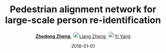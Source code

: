 ---
title: "Pedestrian alignment network for large-scale person re-identification"
collection: publications
permalink: /publication/Pedestri2018
date: 2018-01-01
doi: 10.1109/TCSVT.2018.2873599
keywords: object re-identification,image retrieval,person re-id,person re-trieval,person search,
venue: 'IEEE Transactions on Circuits and Systems for Video Technology (TCSVT)'
paperurl: 'https://zdzheng.xyz/files/TCSVT-08481710.pdf'
blog: 'https://zhuanlan.zhihu.com/p/29269953'
code: 'https://github.com/layumi/Pedestrian_Alignment'
author: '<strong><a href="https://zdzheng.xyz/authors/Zhedong-Zheng" class="author">Zhedong Zheng</a></strong>, <a href="https://zdzheng.xyz/authors/Liang-Zheng" class="author"> <img src="https://zdzheng.xyz/files/liang-zheng.jpeg" alt="Liang-Zheng" style="border-radius: 50%; height:20px; width:20px">Liang Zheng</a>, <a href="https://zdzheng.xyz/authors/Yi-Yang" class="author"> <img src="https://zdzheng.xyz/files/yi-yang.jpeg" alt="Yi-Yang" style="border-radius: 50%; height:20px; width:20px">Yi Yang</a>'
sqlauthor: 'Zhedong Zheng, Liang Zheng, Yi Yang, '
citation: ' Zhedong Zheng,  Liang Zheng,  Yi Yang, &quot;Pedestrian alignment network for large-scale person re-identification.&quot; IEEE Transactions on Circuits and Systems for Video Technology (TCSVT), 2018. DOI: 10.1109/TCSVT.2018.2873599'
abs: 'Person re-identification (person re-ID) is mostly viewed as an image retrieval problem. This task aims to search a query person in a large image pool. In practice, person re-ID usually adopts automatic detectors to obtain cropped pedestrian images. However, this process suffers from two types of detector errors: excessive background and part missing. Both errors deteriorate the quality of pedestrian alignment and may compromise pedestrian matching due to the position and scale variances. To address the misalignment problem, we propose that alignment can be learned from an identification procedure. We introduce the pedestrian alignment network (PAN) which allows discriminative embedding learning and pedestrian alignment without extra annotations. Our key observation is that when the convolutional neural network (CNN) learns to discriminate between different identities, the learned feature maps usually exhibit strong activations on the human body rather than the background. The proposed network thus takes advantage of this attention mechanism to adaptively locate and align pedestrians within a bounding box. Visual examples show that pedestrians are better aligned with PAN. Experiments on three large-scale re-ID datasets confirm that PAN improves the discriminative ability of the feature embeddings and yields competitive accuracy with the state-of-the-art methods.'
pub_year: '2018'
bib: >
    @article{zheng2018pedestrian,<br>author = "Zheng, Zhedong and Zheng, Liang and Yang, Yi",<br>doi = "10.1109/TCSVT.2018.2873599",<br>title = "Pedestrian alignment network for large-scale person re-identification",<br>journal = "IEEE Transactions on Circuits and Systems for Video Technology (TCSVT)",<br>volume = "29",<br>number = "10",<br>pages = "3037--3045",<br>year = "2018",<br>code = "https://github.com/layumi/Pedestrian\_Alignment",<br>url = "https://zdzheng.xyz/files/TCSVT-08481710.pdf",<br>blog = "https://zhuanlan.zhihu.com/p/29269953",<br>publisher = "IEEE",<br>abs = "Person re-identification (person re-ID) is mostly viewed as an image retrieval problem. This task aims to search a query person in a large image pool. In practice, person re-ID usually adopts automatic detectors to obtain cropped pedestrian images. However, this process suffers from two types of detector errors: excessive background and part missing. Both errors deteriorate the quality of pedestrian alignment and may compromise pedestrian matching due to the position and scale variances. To address the misalignment problem, we propose that alignment can be learned from an identification procedure. We introduce the pedestrian alignment network (PAN) which allows discriminative embedding learning and pedestrian alignment without extra annotations. Our key observation is that when the convolutional neural network (CNN) learns to discriminate between different identities, the learned feature maps usually exhibit strong activations on the human body rather than the background. The proposed network thus takes advantage of this attention mechanism to adaptively locate and align pedestrians within a bounding box. Visual examples show that pedestrians are better aligned with PAN. Experiments on three large-scale re-ID datasets confirm that PAN improves the discriminative ability of the feature embeddings and yields competitive accuracy with the state-of-the-art methods."
    }

---